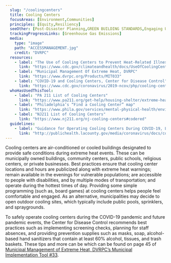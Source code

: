 ```yaml
---
  slug: "/coolingcenters"
  title: Cooling Centers 
  focusAreas: [Environment,Communities]
  principles: [Equity,Resiliency]
  seeOther: [Post-Disaster Planning,GREEN BUILDING STANDARDS,Engaging Underserved Communities]
  trackingProgressLinks: [Greenhouse Gas Emissions]
  media: 
    type: "image"
    path: "ACCESSMANAGEMENT.jpg"
    credit: "DVRPC"
  resources: 
    - label: "The Use of Cooling Centers to Prevent Heat-Related Illness, Center for Disease Control"
      link: "https://www.cdc.gov/climateandhealth/docs/UseOfCoolingCenters.pdf"
    - label: "Municipal Management Of Extreme Heat, DVRPC"
      link: "https://www.dvrpc.org/Products/MIT033"
    - label: "COVID-19 and Cooling Centers, Center for Disease Control"
      link: "https://www.cdc.gov/coronavirus/2019-ncov/php/cooling-center.html"  
  whoHasUsedThisTool: 
    - label: "PA 211 List of Cooling Centers"
      link: "https://www.pa211.org/get-help/housing-shelter/extreme-heat-cooling-programs/"
    - label: "Philadelphia’s “Find a Cooling Center” map"
      link: "https://www.phila.gov/services/mental-physical-health/environmental-health-hazards/extreme-weather/cooling-centers/"
    - label: "NJ211 List of Cooling Centers"
      link: "https://www.nj211.org/nj-cooling-centers#codered"
  guidelines: 
    - label: "Guidance for Operating Cooling Centers During COVID-19, Los Angeles"
      link: "http://publichealth.lacounty.gov/media/coronavirus/docs/community/GuidanceCoolingCenters.pdf"
---
```


Cooling centers are air-conditioned or cooled buildings designated to provide safe conditions during extreme heat events. These can be municipally owned buildings, community centers, public schools, religious centers, or private businesses. Best practices ensure that cooling center locations and hours are publicized along with extreme heat warnings; remain available in the evenings for vulnerable populations; are accessible to people with disabilities, and by multiple modes of transportation; and operate during the hottest times of day. Providing some simple programming (such as, board games) at cooling centers helps people feel comfortable and engaged. As an alternative, municipalities may decide to open outdoor cooling sites, which typically include public pools, sprinklers, and spraygrounds.

To safely operate cooling centers during the COVID-19 pandemic and future pandemic events, the Center for Disease Control recommends best practices such as implementing screening checks, planning for staff absences, and providing prevention supplies such as masks, soap, alcohol-based hand sanitizers that contain at least 60% alcohol, tissues, and trash baskets. These tips and more can be which can be found on page 45 of [Municipal Management of Extreme Heat, DVRPC’s Municipal Implementation Tool #33](https://www.dvrpc.org/Reports/MIT033.pdf).
